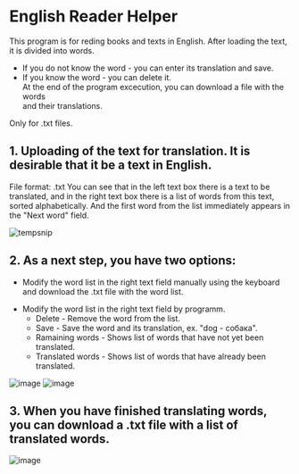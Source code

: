 # English Reader Helper

This program is for reding books and texts in English. After loading the text, it is divided into words.  
- If you do not know the word - you can enter its translation and save.  
- If you know the word - you can delete it.  
At the end of the program excecution, you can download a file with the words  
and their translations.  

Only for .txt files.

## 1. Uploading of the text for translation. It is desirable that it be a text in English. 
File format: .txt
You can see that in the left text box there is a text to be translated, and in the right text box there is a list of words from this text, sorted alphabetically.
And the first word from the list immediately appears in the "Next word" field. 

![tempsnip](https://user-images.githubusercontent.com/64638885/118478633-682be900-b710-11eb-8415-b9c84662eb23.png)

## 2. As a next step, you have two options:
- Modify the word list in the right text field manually using the keyboard and download the .txt file with the word list.
+ Modify the word list in the right text field by programm. 
  - Delete - Remove the word from the list. 
  - Save - Save the word and its translation, ex. "dog - собака".
  - Ramaining words - Shows list of words that have not yet been translated.
  - Translated words - Shows list of words that have already been translated.
 
 ![image](https://user-images.githubusercontent.com/64638885/118480595-bd68fa00-b712-11eb-99b4-6b6f16883e89.png) 
 ![image](https://user-images.githubusercontent.com/64638885/118480629-c9ed5280-b712-11eb-91c6-b5fa06673bc4.png)
 
 ## 3. When you have finished translating words, you can download a .txt file with a list of translated words.
 
 ![image](https://user-images.githubusercontent.com/64638885/118480965-3d8f5f80-b713-11eb-88f4-32fcd6ee15bb.png)


